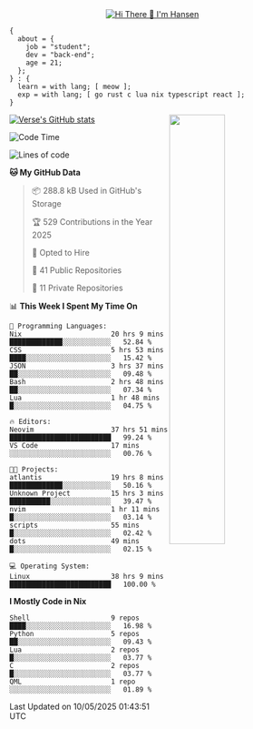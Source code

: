 <div align="center">
  <a href="https://git.io/typing-svg">
    <img src="https://readme-typing-svg.demolab.com?font=Fira+Code&pause=1000&center=true&color=FF9BCE&lines=Hi+There+👋+I'm+Hansen" alt="Hi There 👋 I'm Hansen" />
  </a>
</div>

```
{
  about = {
    job = "student";
    dev = "back-end";
    age = 21;
  };
} : {
  learn = with lang; [ meow ];
  exp = with lang; [ go rust c lua nix typescript react ];
}
```

<div>
  <div>
    <img align="right" width="44%" src="https://media4.giphy.com/media/v1.Y2lkPTc5MGI3NjExdzcyMmk1amZ3em1qdW0zbXZkYTR2YTZmY2JzODB2ZG5jNDYyMjVudiZlcD12MV9pbnRlcm5hbF9naWZfYnlfaWQmY3Q9Zw/dsRM4qPhFGUVIlVzRs/giphy.gif"/>
  </div>
  <div>
    <a href="https://github.com/sammhansen/github-readme-stats">
      <img src="https://github-readme-stats.vercel.app/api?username=sammhansen&theme=vision-friendly-dark&bg_color=00000000&hide_border=true&custom_title=%20" alt="Verse's GitHub stats"/>
    </a>
  </div>
</div>

<!--START_SECTION:waka-->
![Code Time](http://img.shields.io/badge/Code%20Time-246%20hrs%209%20mins-blue)

![Lines of code](https://img.shields.io/badge/From%20Hello%20World%20I%27ve%20Written-448.0%20thousand%20lines%20of%20code-blue)

**🐱 My GitHub Data** 

> 📦 288.8 kB Used in GitHub's Storage 
 > 
> 🏆 529 Contributions in the Year 2025
 > 
> 💼 Opted to Hire
 > 
> 📜 41 Public Repositories 
 > 
> 🔑 11 Private Repositories 
 > 
📊 **This Week I Spent My Time On** 

```text
💬 Programming Languages: 
Nix                      20 hrs 9 mins       █████████████░░░░░░░░░░░░   52.84 % 
CSS                      5 hrs 53 mins       ████░░░░░░░░░░░░░░░░░░░░░   15.42 % 
JSON                     3 hrs 37 mins       ██░░░░░░░░░░░░░░░░░░░░░░░   09.48 % 
Bash                     2 hrs 48 mins       ██░░░░░░░░░░░░░░░░░░░░░░░   07.34 % 
Lua                      1 hr 48 mins        █░░░░░░░░░░░░░░░░░░░░░░░░   04.75 % 

🔥 Editors: 
Neovim                   37 hrs 51 mins      █████████████████████████   99.24 % 
VS Code                  17 mins             ░░░░░░░░░░░░░░░░░░░░░░░░░   00.76 % 

🐱‍💻 Projects: 
atlantis                 19 hrs 8 mins       █████████████░░░░░░░░░░░░   50.16 % 
Unknown Project          15 hrs 3 mins       ██████████░░░░░░░░░░░░░░░   39.47 % 
nvim                     1 hr 11 mins        █░░░░░░░░░░░░░░░░░░░░░░░░   03.14 % 
scripts                  55 mins             █░░░░░░░░░░░░░░░░░░░░░░░░   02.42 % 
dots                     49 mins             █░░░░░░░░░░░░░░░░░░░░░░░░   02.15 % 

💻 Operating System: 
Linux                    38 hrs 9 mins       █████████████████████████   100.00 % 
```

**I Mostly Code in Nix** 

```text
Shell                    9 repos             ████░░░░░░░░░░░░░░░░░░░░░   16.98 % 
Python                   5 repos             ██░░░░░░░░░░░░░░░░░░░░░░░   09.43 % 
Lua                      2 repos             █░░░░░░░░░░░░░░░░░░░░░░░░   03.77 % 
C                        2 repos             █░░░░░░░░░░░░░░░░░░░░░░░░   03.77 % 
QML                      1 repo              ░░░░░░░░░░░░░░░░░░░░░░░░░   01.89 % 
```




 Last Updated on 10/05/2025 01:43:51 UTC
<!--END_SECTION:waka-->



